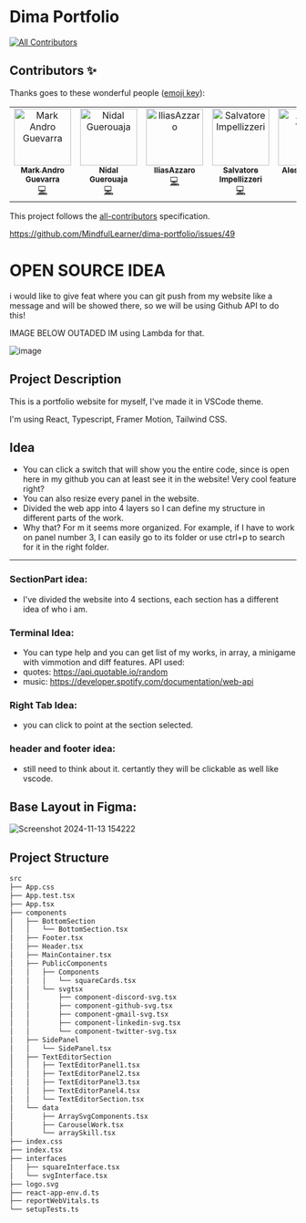 # Dima Portfolio
<!-- ALL-CONTRIBUTORS-BADGE:START - Do not remove or modify this section -->
[![All Contributors](https://img.shields.io/badge/all_contributors-6-orange.svg?style=flat-square)](#contributors-)
<!-- ALL-CONTRIBUTORS-BADGE:END -->

## Contributors ✨

Thanks goes to these wonderful people ([emoji key](https://allcontributors.org/docs/en/emoji-key)):
<!-- ALL-CONTRIBUTORS-LIST:START - Do not remove or modify this section -->
<!-- prettier-ignore-start -->
<!-- markdownlint-disable -->
<table>
  <tbody>
    <tr>
      <td align="center" valign="top" width="14.28%"><a href="https://github.com/spacemark3"><img src="https://avatars.githubusercontent.com/u/135146939?v=4?s=100" width="100px;" alt="Mark Andro Guevarra"/><br /><sub><b>Mark Andro Guevarra</b></sub></a><br /><a href="https://github.com/MindfulLearner/dima-portfolio/commits?author=spacemark3" title="Code">💻</a></td>
      <td align="center" valign="top" width="14.28%"><a href="https://github.com/Nidalone29"><img src="https://avatars.githubusercontent.com/u/22301275?v=4?s=100" width="100px;" alt="Nidal Guerouaja"/><br /><sub><b>Nidal Guerouaja</b></sub></a><br /><a href="https://github.com/MindfulLearner/dima-portfolio/commits?author=Nidalone29" title="Code">💻</a></td>
      <td align="center" valign="top" width="14.28%"><a href="https://github.com/IliasAzzaro"><img src="https://avatars.githubusercontent.com/u/175980052?v=4?s=100" width="100px;" alt="IliasAzzaro"/><br /><sub><b>IliasAzzaro</b></sub></a><br /><a href="https://github.com/MindfulLearner/dima-portfolio/commits?author=IliasAzzaro" title="Code">💻</a></td>
      <td align="center" valign="top" width="14.28%"><a href="https://github.com/salvatore-impellizzeri"><img src="https://avatars.githubusercontent.com/u/169536459?v=4?s=100" width="100px;" alt="Salvatore Impellizzeri"/><br /><sub><b>Salvatore Impellizzeri</b></sub></a><br /><a href="https://github.com/MindfulLearner/dima-portfolio/commits?author=salvatore-impellizzeri" title="Code">💻</a></td>
      <td align="center" valign="top" width="14.28%"><a href="https://alessiovietri.it/"><img src="https://avatars.githubusercontent.com/u/8794395?v=4?s=100" width="100px;" alt="Alessio Vietri"/><br /><sub><b>Alessio Vietri</b></sub></a><br /><a href="https://github.com/MindfulLearner/dima-portfolio/commits?author=alessiovietri" title="Code">💻</a></td>
      <td align="center" valign="top" width="14.28%"><a href="https://github.com/JG-Kat"><img src="https://avatars.githubusercontent.com/u/180159971?v=4?s=100" width="100px;" alt="JG-Kat"/><br /><sub><b>JG-Kat</b></sub></a><br /><a href="https://github.com/MindfulLearner/dima-portfolio/commits?author=JG-Kat" title="Code">💻</a></td>
    </tr>
  </tbody>
</table>

<!-- markdownlint-restore -->
<!-- prettier-ignore-end -->

<!-- ALL-CONTRIBUTORS-LIST:END -->

<!-- ALL-CONTRIBUTORS-LIST:START - Do not remove or modify this section -->
<!-- ALL-CONTRIBUTORS-LIST:END -->

This project follows the [all-contributors](https://github.com/all-contributors/all-contributors) specification.

https://github.com/MindfulLearner/dima-portfolio/issues/49

# OPEN SOURCE IDEA 
i would like to give feat where you can git push from my website like a message and will be showed there, so we will be using Github API to do this!

IMAGE BELOW OUTADED IM using Lambda for that.

![image](https://github.com/user-attachments/assets/5102bfe4-65c9-4f78-ac23-fb1289274493)


## Project Description

This is a portfolio website for myself, I've made it in VSCode theme.

I'm using React, Typescript, Framer Motion, Tailwind CSS.

## Idea
- You can click a switch that will show you the entire code, since is open here in my github you can at least see it in the website! Very cool feature right?
- You can also resize every panel in the website.
- Divided the web app into 4 layers so I can define my structure in different parts of the work.
- Why that? For m it seems more organized. For example, if I have to work on panel number 3, I can easily go to its folder or use ctrl+p to search for it in the right folder.
---
### SectionPart idea: 
- I've divided the website into 4 sections, each section has a different idea of who i am. 
### Terminal Idea:
- You can type help and you can get list of my works, in array, a minigame with vimmotion and diff features.
API used: 
- quotes: https://api.quotable.io/random
- music: https://developer.spotify.com/documentation/web-api


### Right Tab Idea:
- you can click to point at the section selected.
### header and footer idea:
- still need to think about it. certantly they will be clickable as well like vscode.


## Base Layout in Figma:
![Screenshot 2024-11-13 154222](https://github.com/user-attachments/assets/9e612475-4b22-4e88-8564-6086b81ecd95)


## Project Structure

```bash
src
├── App.css
├── App.test.tsx
├── App.tsx
├── components
│   ├── BottomSection
│   │   └── BottomSection.tsx
│   ├── Footer.tsx
│   ├── Header.tsx
│   ├── MainContainer.tsx
│   ├── PublicComponents
│   │   ├── Components
│   │   │   └── squareCards.tsx
│   │   └── svgtsx
│   │       ├── component-discord-svg.tsx
│   │       ├── component-github-svg.tsx
│   │       ├── component-gmail-svg.tsx
│   │       ├── component-linkedin-svg.tsx
│   │       └── component-twitter-svg.tsx
│   ├── SidePanel
│   │   └── SidePanel.tsx
│   ├── TextEditorSection
│   │   ├── TextEditorPanel1.tsx
│   │   ├── TextEditorPanel2.tsx
│   │   ├── TextEditorPanel3.tsx
│   │   ├── TextEditorPanel4.tsx
│   │   └── TextEditorSection.tsx
│   └── data
│       ├── ArraySvgComponents.tsx
│       ├── CarouselWork.tsx
│       └── arraySkill.tsx
├── index.css
├── index.tsx
├── interfaces
│   ├── squareInterface.tsx
│   └── svgInterface.tsx
├── logo.svg
├── react-app-env.d.ts
├── reportWebVitals.ts
└── setupTests.ts
```
